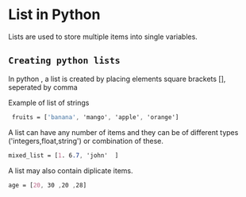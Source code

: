 # List in Python

Lists are used to store multiple items into single variables.

## `Creating python lists`


In python , a list is created by placing elements square brackets [], seperated by comma

Example of list of strings

```css
 fruits = ['banana', 'mango', 'apple', 'orange']
```

A list can have any number of items and they can be of different types ('integers,float,string') or combination of these.

```css
mixed_list = [1. 6.7, 'john'  ]
```

A list may also contain diplicate items.

```css
age = [20, 30 ,20 ,28]
```
